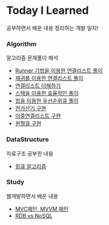 # Today I Learned
공부하면서 배운 내용 정리하는 개발 일지!

### Algorithm
알고리즘 문제풀이 해석   
* [Runner 기법을 이용한 연결리스트 풀이](https://github.com/keongmini/Today-I-Learned/blob/master/Algorithm/Runner_LinkedList.md)
* [재귀를 이용한 연결리스트 풀이](https://github.com/keongmini/Today-I-Learned/blob/master/Algorithm/Recursive_LinkedList.md)
* [연결리스트 이해하기](https://github.com/keongmini/Today-I-Learned/blob/master/Algorithm/LinkedList.md)
* [스택을 이용한 효율적인 풀이](https://github.com/keongmini/Today-I-Learned/blob/master/Algorithm/Stack.md)
* [힙을 이용한 우선순위큐 풀이](https://github.com/keongmini/Today-I-Learned/blob/master/Algorithm/Priority-Queue_Heap.md)
* [전가산기 구현](https://github.com/keongmini/Today-I-Learned/blob/master/Algorithm/Electronic-calculator.md)
* [이중연결리스트 구현](https://github.com/keongmini/Today-I-Learned/blob/master/Algorithm/Double-LinkedList.md)
* [원형큐 구현](https://github.com/keongmini/Today-I-Learned/blob/master/Algorithm/Circular-Queue.md)

### DataStructure
자료구조 공부힌 내용  
* [힙큐 알고리즘](https://github.com/keongmini/Today-I-Learned/blob/master/DataStructure/Heapq.md)

### Study
웹개발하면서 배운 내용  
* [MVC패턴, MVVM 패턴](https://github.com/keongmini/Today-I-Learned/blob/master/Study/Design-pattern.md)
* [RDB vs NoSQL](https://github.com/keongmini/Today-I-Learned/blob/master/Study/RDB_vs_NoSQL.md)
